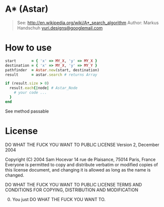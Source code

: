 # A* (Astar)
> See:    http://en.wikipedia.org/wiki/A*_search_algorithm
> Author: Markus Handschuh <yuri.designs@googlemail.com>

# How to use
```ruby
start       = { 'x' => MY_X, 'y' => MY_X }
destination = { 'x' => MY_X, 'y' => MY_Y }
pathfinder  = Astar.new(start, destination)
result      = astar.search # returns Array

if (result.size > 0)
  result.each{|node| # Astar_Node
    # your code ...
  }
end
```

See method passable

# License
DO WHAT THE FUCK YOU WANT TO PUBLIC LICENSE
Version 2, December 2004

Copyright (C) 2004 Sam Hocevar
14 rue de Plaisance, 75014 Paris, France
Everyone is permitted to copy and distribute verbatim or modified
copies of this license document, and changing it is allowed as long
as the name is changed.

DO WHAT THE FUCK YOU WANT TO PUBLIC LICENSE
TERMS AND CONDITIONS FOR COPYING, DISTRIBUTION AND MODIFICATION

0. You just DO WHAT THE FUCK YOU WANT TO.